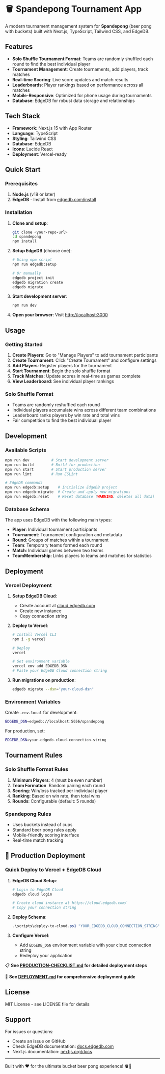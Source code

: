 # 🪣 Spandepong Tournament App

A modern tournament management system for **Spandepong** (beer pong with buckets) built with Next.js, TypeScript, Tailwind CSS, and EdgeDB.

## Features

- **Solo Shuffle Tournament Format**: Teams are randomly shuffled each round to find the best individual player
- **Tournament Management**: Create tournaments, add players, track matches
- **Real-time Scoring**: Live score updates and match results  
- **Leaderboards**: Player rankings based on performance across all matches
- **Mobile-Responsive**: Optimized for phone usage during tournaments
- **Database**: EdgeDB for robust data storage and relationships

## Tech Stack

- **Framework**: Next.js 15 with App Router
- **Language**: TypeScript
- **Styling**: Tailwind CSS
- **Database**: EdgeDB
- **Icons**: Lucide React
- **Deployment**: Vercel-ready

## Quick Start

### Prerequisites

1. **Node.js** (v18 or later)
2. **EdgeDB** - Install from [edgedb.com/install](https://www.edgedb.com/install)

### Installation

1. **Clone and setup**:
   ```bash
   git clone <your-repo-url>
   cd spandepong
   npm install
   ```

2. **Setup EdgeDB** (choose one):
   ```bash
   # Using npm script
   npm run edgedb:setup
   
   # Or manually
   edgedb project init
   edgedb migration create
   edgedb migrate
   ```

3. **Start development server**:
   ```bash
   npm run dev
   ```

4. **Open your browser**: Visit [http://localhost:3000](http://localhost:3000)

## Usage

### Getting Started

1. **Create Players**: Go to "Manage Players" to add tournament participants
2. **Create Tournament**: Click "Create Tournament" and configure settings
3. **Add Players**: Register players for the tournament  
4. **Start Tournament**: Begin the solo shuffle format
5. **Track Matches**: Update scores in real-time as games complete
6. **View Leaderboard**: See individual player rankings

### Solo Shuffle Format

- Teams are randomly reshuffled each round
- Individual players accumulate wins across different team combinations
- Leaderboard ranks players by win rate and total wins
- Fair competition to find the best individual player

## Development

### Available Scripts

```bash
npm run dev          # Start development server
npm run build        # Build for production
npm run start        # Start production server
npm run lint         # Run ESLint

# EdgeDB commands
npm run edgedb:setup    # Initialize EdgeDB project
npm run edgedb:migrate  # Create and apply new migrations
npm run edgedb:reset    # Reset database (WARNING: deletes all data)
```

### Database Schema

The app uses EdgeDB with the following main types:
- **Player**: Individual tournament participants
- **Tournament**: Tournament configuration and metadata
- **Round**: Groups of matches within a tournament
- **Team**: Temporary teams formed each round
- **Match**: Individual games between two teams
- **TeamMembership**: Links players to teams and matches for statistics

## Deployment

### Vercel Deployment

1. **Setup EdgeDB Cloud**: 
   - Create account at [cloud.edgedb.com](https://cloud.edgedb.com)
   - Create new instance
   - Copy connection string

2. **Deploy to Vercel**:
   ```bash
   # Install Vercel CLI
   npm i -g vercel
   
   # Deploy
   vercel
   
   # Set environment variable
   vercel env add EDGEDB_DSN
   # Paste your EdgeDB Cloud connection string
   ```

3. **Run migrations on production**:
   ```bash
   edgedb migrate --dsn="your-cloud-dsn"
   ```

### Environment Variables

Create `.env.local` for development:
```bash
EDGEDB_DSN=edgedb://localhost:5656/spandepong
```

For production, set:
```bash
EDGEDB_DSN=your-edgedb-cloud-connection-string
```

## Tournament Rules

### Solo Shuffle Format Rules

1. **Minimum Players**: 4 (must be even number)
2. **Team Formation**: Random pairing each round
3. **Scoring**: Win/loss tracked per individual player
4. **Ranking**: Based on win rate, then total wins
5. **Rounds**: Configurable (default: 5 rounds)

### Spandepong Rules

- Uses buckets instead of cups
- Standard beer pong rules apply
- Mobile-friendly scoring interface
- Real-time match tracking

## 🚀 Production Deployment

### Quick Deploy to Vercel + EdgeDB Cloud

1. **EdgeDB Cloud Setup**:
   ```bash
   # Login to EdgeDB Cloud
   edgedb cloud login
   
   # Create cloud instance at https://cloud.edgedb.com/
   # Copy your connection string
   ```

2. **Deploy Schema**:
   ```powershell
   .\scripts\deploy-to-cloud.ps1 "YOUR_EDGEDB_CLOUD_CONNECTION_STRING"
   ```

3. **Configure Vercel**:
   - Add `EDGEDB_DSN` environment variable with your cloud connection string
   - Redeploy your application

📋 **See [PRODUCTION-CHECKLIST.md](./PRODUCTION-CHECKLIST.md) for detailed deployment steps**

📖 **See [DEPLOYMENT.md](./DEPLOYMENT.md) for comprehensive deployment guide**

## License

MIT License - see LICENSE file for details

## Support

For issues or questions:
- Create an issue on GitHub
- Check EdgeDB documentation: [docs.edgedb.com](https://docs.edgedb.com)
- Next.js documentation: [nextjs.org/docs](https://nextjs.org/docs)

---

Built with ❤️ for the ultimate bucket beer pong experience! 🪣🏓
